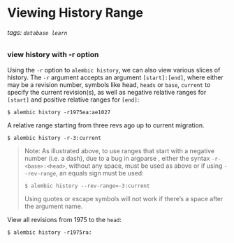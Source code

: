# Viewing History Range
###### tags: `database learn`

### view history with -r option
Using the `-r` option to `alembic history`, we can also view various slices of history. The `-r` argument accepts an argument `[start]:[end]`, where either may be a revision number, symbols like head, `heads` or `base`, `current` to specify the current revision(s), as well as negative relative ranges for `[start]` and positive relative ranges for `[end]`:
```cmd=
$ alembic history -r1975ea:ae1027
```
A relative range starting from three revs ago up to current migration.
```cmd=
$ alembic history -r-3:current
```

> Note:
> As illustrated above, to use ranges that start with a negative number (i.e. a dash), due to a bug in argparse , either the syntax `-r-<base>:<head>`, without any space, must be used as above or if using `--rev-range`, an equals sign must be used:
>  ```cmd=
>  $ alembic history --rev-range=-3:current
>  ```
>  Using quotes or escape symbols will not work if there’s a space after the argument name.

View all revisions from 1975 to the `head`:
```cmd=
$ alembic history -r1975ra:
```
